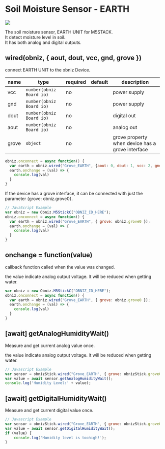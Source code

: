 # Soil Moisture Sensor - EARTH

![](image.jpg)

The soil moisture sensor, EARTH UNIT for M5STACK.  
It detect moisture level in soil.  
It has both analog and digital outputs.


## wired(obniz, { aout, dout, vcc, gnd, grove })
connect EARTH UNIT to the obniz Device.  

name | type | required | default | description
--- | --- | --- | --- | ---
vcc | `number(obniz Board io)` | no |  &nbsp; | power supply
gnd | `number(obniz Board io)` | no |  &nbsp; | power supply
dout | `number(obniz Board io)` | no |  &nbsp; | digital out
aout | `number(obniz Board io)` | no | &nbsp;  | analog out
grove | `object` | no | &nbsp;  | grove property when device has a grove interface

```javascript
obniz.onconnect = async function() {
  var earth = obniz.wired("Grove_EARTH", {aout: 0, dout: 1, vcc: 2, gnd: 3});
  earth.onchange = (val) => {
    console.log(val)
  }
}
```  
  
If the device has a grove interface, it can be connected with just the parameter {grove: obniz.grove0}.
```javascript
// JavaScript Example
var obniz = new Obniz.M5StickC("OBNIZ_ID_HERE");
obniz.onconnect = async function() {
  var earth = obniz.wired("Grove_EARTH", { grove: obniz.grove0 });
  earth.onchange = (val) => {
    console.log(val)
  }
}
```


## onchange = function(value)
callback function called when the value was changed.

the value indicate analog output voltage.
It will be reduced when getting water.

```javascript
var obniz = new Obniz.M5StickC("OBNIZ_ID_HERE");
obniz.onconnect = async function() {
  var earth = obniz.wired("Grove_EARTH", { grove: obniz.grove0 });
  earth.onchange = (val) => {
    console.log(val)
  }
}
```


## [await] getAnalogHumidityWait()
Measure and get current analog value once.

the value indicate analog output voltage.
It will be reduced when getting water.

```javascript
// Javascript Example
var sensor = obnizStick.wired("Grove_EARTH", { grove: obnizStick.grove0 });
var value = await sensor.getAnalogHumidityWait();
console.log('Humidity Level:' + value);
```


## [await] getDigitalHumidityWait()
Measure and get current digital value once.

```javascript
// Javascript Example
var sensor = obnizStick.wired("Grove_EARTH", { grove: obnizStick.grove0 });
var value = await sensor.getDigitalHumidityWait();
if (value) {
    console.log('Humidity level is toohigh!');
}
```